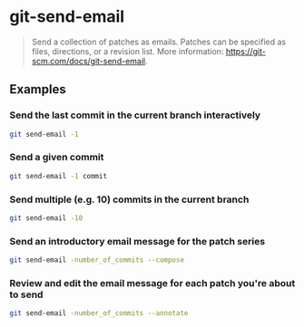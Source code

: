 # git-send-email

> Send a collection of patches as emails. Patches can be specified as files, directions, or a revision list. More information: <https://git-scm.com/docs/git-send-email>.

## Examples

### Send the last commit in the current branch interactively

```bash
git send-email -1
```

### Send a given commit

```bash
git send-email -1 commit
```

### Send multiple (e.g. 10) commits in the current branch

```bash
git send-email -10
```

### Send an introductory email message for the patch series

```bash
git send-email -number_of_commits --compose
```

### Review and edit the email message for each patch you're about to send

```bash
git send-email -number_of_commits --annotate
```
